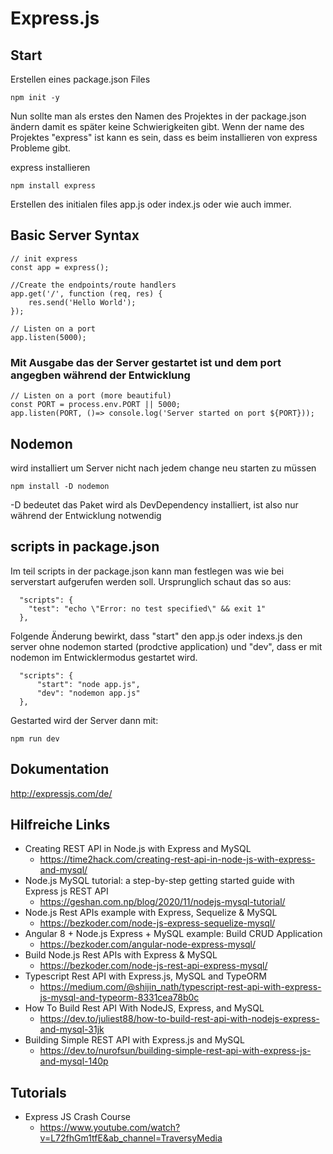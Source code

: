 # Express.js

## Start
Erstellen eines package.json Files
```
npm init -y
```
Nun sollte man als erstes den Namen des Projektes in der package.json ändern damit es später keine Schwierigkeiten gibt. Wenn der name des Projektes "express" ist kann es sein, dass es beim installieren von express Probleme gibt.

express installieren
```
npm install express
```
Erstellen des initialen files app.js oder index.js oder wie auch immer.


## Basic Server Syntax

```
// init express
const app = express();

//Create the endpoints/route handlers
app.get('/', function (req, res) {
    res.send('Hello World');
});

// Listen on a port
app.listen(5000);
```

### Mit Ausgabe das der Server gestartet ist und dem port angegben während der Entwicklung
```
// Listen on a port (more beautiful)
const PORT = process.env.PORT || 5000;
app.listen(PORT, ()=> console.log('Server started on port ${PORT}));
```

## Nodemon 
wird installiert um Server nicht nach jedem change neu starten zu müssen
```
npm install -D nodemon
```
-D bedeutet das Paket wird als DevDependency installiert, ist also nur während der Entwicklung notwendig

## scripts in package.json
Im teil scripts in der package.json kann man festlegen was wie bei serverstart aufgerufen werden soll.
Ursprunglich schaut das so aus:

```
  "scripts": {
    "test": "echo \"Error: no test specified\" && exit 1"
  },
```
Folgende Änderung bewirkt, dass "start" den app.js oder indexs.js den server ohne nodemon started (prodctive application) und "dev", dass er mit nodemon im Entwicklermodus gestartet wird.
```
  "scripts": {
      "start": "node app.js",
      "dev": "nodemon app.js" 
  },
```
Gestarted wird der Server dann mit:
```
npm run dev
```
## Dokumentation

http://expressjs.com/de/

## Hilfreiche Links

- Creating REST API in Node.js with Express and MySQL
    - https://time2hack.com/creating-rest-api-in-node-js-with-express-and-mysql/
- Node.js MySQL tutorial: a step-by-step getting started guide with Express js REST API
    - https://geshan.com.np/blog/2020/11/nodejs-mysql-tutorial/
- Node.js Rest APIs example with Express, Sequelize & MySQL
    - https://bezkoder.com/node-js-express-sequelize-mysql/
- Angular 8 + Node.js Express + MySQL example: Build CRUD Application
    - https://bezkoder.com/angular-node-express-mysql/
- Build Node.js Rest APIs with Express & MySQL
    - https://bezkoder.com/node-js-rest-api-express-mysql/
- Typescript Rest API with Express.js, MySQL and TypeORM
    - https://medium.com/@shijin_nath/typescript-rest-api-with-express-js-mysql-and-typeorm-8331cea78b0c
- How To Build Rest API With NodeJS, Express, and MySQL
    - https://dev.to/juliest88/how-to-build-rest-api-with-nodejs-express-and-mysql-31jk
- Building Simple REST API with Express.js and MySQL
    - https://dev.to/nurofsun/building-simple-rest-api-with-express-js-and-mysql-140p


## Tutorials

* Express JS Crash Course
    * https://www.youtube.com/watch?v=L72fhGm1tfE&ab_channel=TraversyMedia

